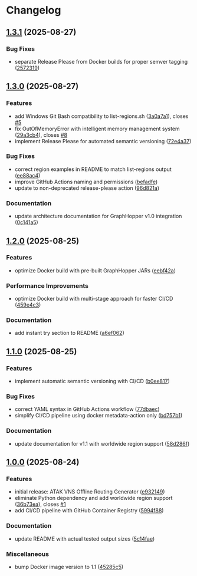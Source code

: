 # Changelog

## [1.3.1](https://github.com/joshuafuller/atak-vns-offline-routing-generator/compare/v1.3.0...v1.3.1) (2025-08-27)


### Bug Fixes

* separate Release Please from Docker builds for proper semver tagging ([2572319](https://github.com/joshuafuller/atak-vns-offline-routing-generator/commit/2572319))

## [1.3.0](https://github.com/joshuafuller/atak-vns-offline-routing-generator/compare/v1.2.0...v1.3.0) (2025-08-27)


### Features

* add Windows Git Bash compatibility to list-regions.sh ([3a0a7a1](https://github.com/joshuafuller/atak-vns-offline-routing-generator/commit/3a0a7a1)), closes [#5](https://github.com/joshuafuller/atak-vns-offline-routing-generator/issues/5)
* fix OutOfMemoryError with intelligent memory management system ([29a3cb4](https://github.com/joshuafuller/atak-vns-offline-routing-generator/commit/29a3cb4)), closes [#8](https://github.com/joshuafuller/atak-vns-offline-routing-generator/issues/8)
* implement Release Please for automated semantic versioning ([72e4a37](https://github.com/joshuafuller/atak-vns-offline-routing-generator/commit/72e4a37))


### Bug Fixes

* correct region examples in README to match list-regions output ([ee88ac4](https://github.com/joshuafuller/atak-vns-offline-routing-generator/commit/ee88ac4))
* improve GitHub Actions naming and permissions ([befadfe](https://github.com/joshuafuller/atak-vns-offline-routing-generator/commit/befadfe))
* update to non-deprecated release-please action ([96d821a](https://github.com/joshuafuller/atak-vns-offline-routing-generator/commit/96d821a))


### Documentation

* update architecture documentation for GraphHopper v1.0 integration ([0c141a5](https://github.com/joshuafuller/atak-vns-offline-routing-generator/commit/0c141a5))

## [1.2.0](https://github.com/joshuafuller/atak-vns-offline-routing-generator/compare/v1.1.0...v1.2.0) (2025-08-25)


### Features

* optimize Docker build with pre-built GraphHopper JARs ([eebf42a](https://github.com/joshuafuller/atak-vns-offline-routing-generator/commit/eebf42a))


### Performance Improvements

* optimize Docker build with multi-stage approach for faster CI/CD ([459e4c3](https://github.com/joshuafuller/atak-vns-offline-routing-generator/commit/459e4c3))


### Documentation

* add instant try section to README ([a6ef062](https://github.com/joshuafuller/atak-vns-offline-routing-generator/commit/a6ef062))

## [1.1.0](https://github.com/joshuafuller/atak-vns-offline-routing-generator/compare/v1.0.0...v1.1.0) (2025-08-25)


### Features

* implement automatic semantic versioning with CI/CD ([b0ee817](https://github.com/joshuafuller/atak-vns-offline-routing-generator/commit/b0ee817))


### Bug Fixes

* correct YAML syntax in GitHub Actions workflow ([77dbaec](https://github.com/joshuafuller/atak-vns-offline-routing-generator/commit/77dbaec))
* simplify CI/CD pipeline using docker metadata-action only ([bd757b1](https://github.com/joshuafuller/atak-vns-offline-routing-generator/commit/bd757b1))


### Documentation

* update documentation for v1.1 with worldwide region support ([58d286f](https://github.com/joshuafuller/atak-vns-offline-routing-generator/commit/58d286f))

## [1.0.0](https://github.com/joshuafuller/atak-vns-offline-routing-generator/releases/tag/v1.0.0) (2025-08-24)


### Features

* initial release: ATAK VNS Offline Routing Generator ([e932149](https://github.com/joshuafuller/atak-vns-offline-routing-generator/commit/e932149))
* eliminate Python dependency and add worldwide region support ([36b73ea](https://github.com/joshuafuller/atak-vns-offline-routing-generator/commit/36b73ea)), closes [#1](https://github.com/joshuafuller/atak-vns-offline-routing-generator/issues/1)
* add CI/CD pipeline with GitHub Container Registry ([5994f88](https://github.com/joshuafuller/atak-vns-offline-routing-generator/commit/5994f88))


### Documentation

* update README with actual tested output sizes ([5c14fae](https://github.com/joshuafuller/atak-vns-offline-routing-generator/commit/5c14fae))


### Miscellaneous

* bump Docker image version to 1.1 ([45285c5](https://github.com/joshuafuller/atak-vns-offline-routing-generator/commit/45285c5))